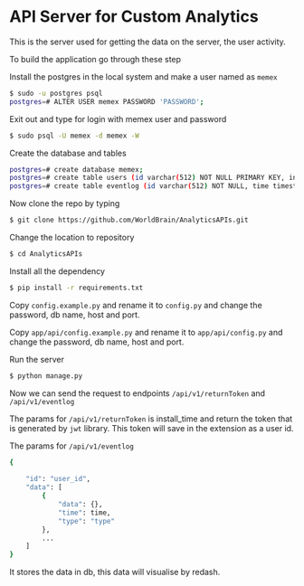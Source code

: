 # API Server for Custom Analytics

This is the server used for getting the data on the server, the user activity.

To build the application go through these step

Install the postgres in the local system and make a user named as `memex`
```sh
$ sudo -u postgres psql
postgres=# ALTER USER memex PASSWORD 'PASSWORD';
```

Exit out and type for login with memex user and password
```sh
$ sudo psql -U memex -d memex -W
```

Create the database and tables
```sh
postgres=# create database memex;
postgres=# create table users (id varchar(512) NOT NULL PRIMARY KEY, install_time timestamp NOT NULL default to_timestamp(0));
postgres=# create table eventlog (id varchar(512) NOT NULL, time timestamp NOT NULL default to_timestamp(0), type varchar(500) NOT NULL, data JSON, foreign key(id) REFERENCES users(id));
```

Now clone the repo by typing

```sh
$ git clone https://github.com/WorldBrain/AnalyticsAPIs.git
```

Change the location to repository
```sh
$ cd AnalyticsAPIs
```

Install all the dependency
```sh
$ pip install -r requirements.txt
```

Copy `config.example.py` and rename it to `config.py` and change the password, db name, host and port.

Copy `app/api/config.example.py` and rename it to `app/api/config.py` and change the password, db name, host and port.


Run the server
```sh
$ python manage.py
```

Now we can send the request to endpoints `/api/v1/returnToken` and `/api/v1/eventlog`

The params for `/api/v1/returnToken` is install_time and return the token that is generated by `jwt` library. This token will save in the extension as a user id.

The params for `/api/v1/eventlog`
```sh
{
    
    "id": "user_id",
    "data": [
        {
            "data": {},
            "time": time,
            "type": "type"
        },
        ...
    ]
}
```

It stores the data in db, this data will visualise by redash.
